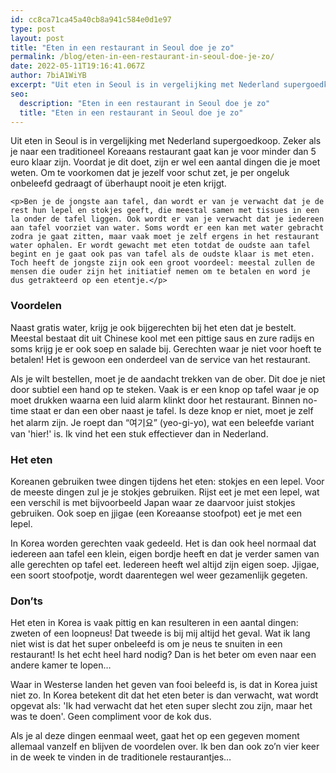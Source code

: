 ```yaml
---
id: cc8ca71ca45a40cb8a941c584e0d1e97
type: post
layout: post
title: "Eten in een restaurant in Seoul doe je zo"
permalink: /blog/eten-in-een-restaurant-in-seoul-doe-je-zo/
date: 2022-05-11T19:16:41.067Z
author: 7biA1WiYB
excerpt: "Uit eten in Seoul is in vergelijking met Nederland supergoedkoop. Zeker als je naar een traditioneel Koreaans restaurant gaat kan je voor minder dan 5 euro klaar zijn. Voordat je dit doet, zijn er wel een aantal dingen die je moet weten. Om te voorkomen dat je jezelf voor schut zet, je per ongeluk onbeleefd gedraagt of überhaupt nooit je eten krijgt.  "
seo:
  description: "Eten in een restaurant in Seoul doe je zo"
  title: "Eten in een restaurant in Seoul doe je zo"
---
```

Uit eten in Seoul is in vergelijking met Nederland supergoedkoop. Zeker als je naar een traditioneel Koreaans restaurant gaat kan je voor minder dan 5 euro klaar zijn. Voordat je dit doet, zijn er wel een aantal dingen die je moet weten. Om te voorkomen dat je jezelf voor schut zet, je per ongeluk onbeleefd gedraagt of überhaupt nooit je eten krijgt.  

    <p>Ben je de jongste aan tafel, dan wordt er van je verwacht dat je de rest hun lepel en stokjes geeft, die meestal samen met tissues in een la onder de tafel liggen. Ook wordt er van je verwacht dat je iedereen aan tafel voorziet van water. Soms wordt er een kan met water gebracht zodra je gaat zitten, maar vaak moet je zelf ergens in het restaurant water ophalen. Er wordt gewacht met eten totdat de oudste aan tafel begint en je gaat ook pas van tafel als de oudste klaar is met eten. Toch heeft de jongste zijn ook een groot voordeel: meestal zullen de mensen die ouder zijn het initiatief nemen om te betalen en word je dus getrakteerd op een etentje.</p>
<h3>Voordelen</h3>
<p>Naast gratis water, krijg je ook bijgerechten bij het eten dat je bestelt. Meestal bestaat dit uit Chinese kool met een pittige saus en zure radijs en soms krijg je er ook soep en salade bij. Gerechten waar je niet voor hoeft te betalen! Het is gewoon een onderdeel van de service van het restaurant.</p>
<p>Als je wilt bestellen, moet je de aandacht trekken van de ober. Dit doe je niet door subtiel een hand op te steken. Vaak is er een knop op tafel waar je op moet drukken waarna een luid alarm klinkt door het restaurant. Binnen no-time staat er dan een ober naast je tafel. Is deze knop er niet, moet je zelf het alarm zijn. Je roept dan “여기요” (yeo-gi-yo), wat een beleefde variant van 'hier!' is. Ik vind het een stuk effectiever dan in Nederland.</p>
<h3>Het eten</h3>
<p>Koreanen gebruiken twee dingen tijdens het eten: stokjes en een lepel. Voor de meeste dingen zul je je stokjes gebruiken. Rijst eet je met een lepel, wat een verschil is met bijvoorbeeld Japan waar ze daarvoor juist stokjes gebruiken. Ook soep en jjigae (een Koreaanse stoofpot) eet je met een lepel.</p>
<p>In Korea worden gerechten vaak gedeeld. Het is dan ook heel normaal dat iedereen aan tafel een klein, eigen bordje heeft en dat je verder samen van alle gerechten op tafel eet. Iedereen heeft wel altijd zijn eigen soep. Jjigae, een soort stoofpotje, wordt daarentegen wel weer gezamenlijk gegeten.</p>
<h3>Don’ts</h3>
<p>Het eten in Korea is vaak pittig en kan resulteren in een aantal dingen: zweten of een loopneus! Dat tweede is bij mij altijd het geval. Wat ik lang niet wist is dat het super onbeleefd is om je neus te snuiten in een restaurant! Is het echt heel hard nodig? Dan is het beter om even naar een andere kamer te lopen…</p>
<p>Waar in Westerse landen het geven van fooi beleefd is, is dat in Korea juist niet zo. In Korea betekent dit dat het eten beter is dan verwacht, wat wordt opgevat als: 'Ik had verwacht dat het eten super slecht zou zijn, maar het was te doen'. Geen compliment voor de kok dus.</p>
<p>Als je al deze dingen eenmaal weet, gaat het op een gegeven moment allemaal vanzelf en blijven de voordelen over. Ik ben dan ook zo’n vier keer in de week te vinden in de traditionele restaurantjes…</p>  
